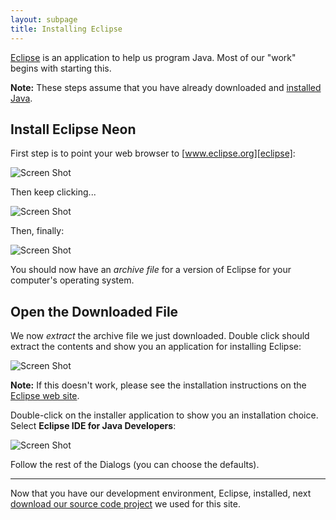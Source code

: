 ```yaml
---
layout: subpage
title: Installing Eclipse
---
```

[Eclipse][eclipse] is an application to help us program Java. Most
of our "work" begins with starting this.

**Note:** These steps assume that you have already downloaded and
[installed Java][011].

Install Eclipse Neon
---------------------

First step is to point your web browser to [www.eclipse.org][eclipse]:

  ![Screen Shot](../public/images/010-getting-started/eclipse-website-1.png)

Then keep clicking...

  ![Screen Shot](../public/images/010-getting-started/eclipse-website-2.png)

Then, finally:

  ![Screen Shot](../public/images/010-getting-started/eclipse-website-3.png)

You should now have an *archive file* for a version of Eclipse for
your computer's operating system.

Open the Downloaded File
------------------------

We now *extract* the archive file we just downloaded.
Double click should extract the contents and show you
an application for installing Eclipse:

![Screen Shot](../public/images/010-getting-started/eclipse-install-1.png)

   **Note:** If this doesn't work, please see the installation
   instructions on the [Eclipse web site][eclipse].

Double-click on the installer application to show you an installation choice.
Select **Eclipse IDE for Java Developers**:

   ![Screen Shot](../public/images/010-getting-started/eclipse-install-2.png)

Follow the rest of the Dialogs (you can choose the defaults).

---------------

Now that you have our development environment, Eclipse, installed,
next [download our source code project][013] we used for this site.

  [011]: ../011-installing-java
  [013]: ../013-downloading-project
  [eclipse]: http://www.eclipse.org
